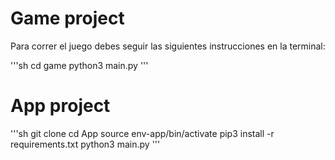 # Game project

Para correr el juego debes seguir las siguientes instrucciones en la terminal:

'''sh
cd game
python3 main.py
'''

# App project

'''sh
git clone
cd App
source env-app/bin/activate
pip3 install -r requirements.txt
python3 main.py
'''